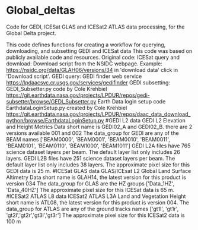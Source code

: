 # Global_deltas
Code for GEDI, ICESat GLAS and ICESat2 ATLAS data processing, for the Global Delta project.

This code defines functions for creating a workflow for querying, downloading, and subsetting GEDI and ICESat data
This code was based on publicly available code and resources.
Original code:
    ICESat query and download: Download script from the NSIDC webpage. Example: https://nsidc.org/data/GLAH06/versions/34 in 'download data' click in 'Download script'.
    GEDI query: GEDI finder web service https://lpdaacsvc.cr.usgs.gov/services/gedifinder
    GEDI subsetting: GEDI_Subsetter.py code by Cole Krehbiel https://git.earthdata.nasa.gov/projects/LPDUR/repos/gedi-subsetter/browse/GEDI_Subsetter.py 
    Earth Data login setup code EarthdataLoginSetup.py created by Cole Krehbiel https://git.earthdata.nasa.gov/projects/LPDUR/repos/daac_data_download_python/browse/EarthdataLoginSetup.py
#GEDI L2 data
GEDI L2 Elevation and Height Metrics Data short name is GEDI02_A and GEDI02_B. there are 2 versions available 001 and 002
The data_group for GEDI are any of the BEAM names ['BEAM0000', 'BEAM0001', 'BEAM0010', 'BEAM0011', 'BEAM0101', 'BEAM0110', 'BEAM1000', 'BEAM1011']
GEDI L2A files have 765 science dataset layers per beam. The default layer list only includes 26 layers. 
GEDI L2B files have 251 science dataset layers per beam. The default layer list only includes 38 layers. 
The approximate pixel size for this GEDI data is 25 m. 
#ICESat GLAS data
GLAS/ICEsat L2 Global Land Surface Altimetry Data short name is GLAH14, the latest version for this product is version 034
The data_group for GLAS are the HZ groups ['Data_1HZ', 'Data_40HZ']
The approximate pixel size for this ICESat data is 65 m.
#ICESat2 ATLAS L8 data
ICESat2 ATLAS L3A Land and Vegetation Height short name is ATL08, the latest version for this product is version 004.
The data_group for ATLAS are any of the ground tracks names ['gt1l', 'gt1r', 'gt2l','gt2r','gt3l','gt3r']
The approximate pixel size for this ICESat2 data is 100 m


